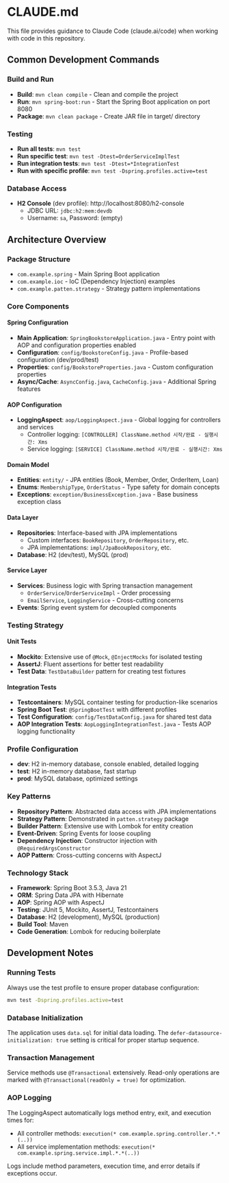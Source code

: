 # CLAUDE.md

This file provides guidance to Claude Code (claude.ai/code) when working with code in this repository.

## Common Development Commands

### Build and Run
- **Build**: `mvn clean compile` - Clean and compile the project
- **Run**: `mvn spring-boot:run` - Start the Spring Boot application on port 8080
- **Package**: `mvn clean package` - Create JAR file in target/ directory

### Testing
- **Run all tests**: `mvn test`
- **Run specific test**: `mvn test -Dtest=OrderServiceImplTest`
- **Run integration tests**: `mvn test -Dtest=*IntegrationTest`
- **Run with specific profile**: `mvn test -Dspring.profiles.active=test`

### Database Access
- **H2 Console** (dev profile): http://localhost:8080/h2-console
  - JDBC URL: `jdbc:h2:mem:devdb`
  - Username: `sa`, Password: (empty)

## Architecture Overview

### Package Structure
- `com.example.spring` - Main Spring Boot application
- `com.example.ioc` - IoC (Dependency Injection) examples
- `com.example.patten.strategy` - Strategy pattern implementations

### Core Components

#### Spring Configuration
- **Main Application**: `SpringBookstoreApplication.java` - Entry point with AOP and configuration properties enabled
- **Configuration**: `config/BookstoreConfig.java` - Profile-based configuration (dev/prod/test)
- **Properties**: `config/BookstoreProperties.java` - Custom configuration properties
- **Async/Cache**: `AsyncConfig.java`, `CacheConfig.java` - Additional Spring features

#### AOP Configuration
- **LoggingAspect**: `aop/LoggingAspect.java` - Global logging for controllers and services
  - Controller logging: `[CONTROLLER] ClassName.method 시작/완료 - 실행시간: Xms`
  - Service logging: `[SERVICE] ClassName.method 시작/완료 - 실행시간: Xms`

#### Domain Model
- **Entities**: `entity/` - JPA entities (Book, Member, Order, OrderItem, Loan)
- **Enums**: `MembershipType`, `OrderStatus` - Type safety for domain concepts
- **Exceptions**: `exception/BusinessException.java` - Base business exception class

#### Data Layer
- **Repositories**: Interface-based with JPA implementations
  - Custom interfaces: `BookRepository`, `OrderRepository`, etc.
  - JPA implementations: `impl/JpaBookRepository`, etc.
- **Database**: H2 (dev/test), MySQL (prod)

#### Service Layer
- **Services**: Business logic with Spring transaction management
  - `OrderService`/`OrderServiceImpl` - Order processing
  - `EmailService`, `LoggingService` - Cross-cutting concerns
- **Events**: Spring event system for decoupled components

### Testing Strategy

#### Unit Tests
- **Mockito**: Extensive use of `@Mock`, `@InjectMocks` for isolated testing
- **AssertJ**: Fluent assertions for better test readability
- **Test Data**: `TestDataBuilder` pattern for creating test fixtures

#### Integration Tests
- **Testcontainers**: MySQL container testing for production-like scenarios
- **Spring Boot Test**: `@SpringBootTest` with different profiles
- **Test Configuration**: `config/TestDataConfig.java` for shared test data
- **AOP Integration Tests**: `AopLoggingIntegrationTest.java` - Tests AOP logging functionality

### Profile Configuration
- **dev**: H2 in-memory database, console enabled, detailed logging
- **test**: H2 in-memory database, fast startup
- **prod**: MySQL database, optimized settings

### Key Patterns
- **Repository Pattern**: Abstracted data access with JPA implementations
- **Strategy Pattern**: Demonstrated in `patten.strategy` package
- **Builder Pattern**: Extensive use with Lombok for entity creation
- **Event-Driven**: Spring Events for loose coupling
- **Dependency Injection**: Constructor injection with `@RequiredArgsConstructor`
- **AOP Pattern**: Cross-cutting concerns with AspectJ

### Technology Stack
- **Framework**: Spring Boot 3.5.3, Java 21
- **ORM**: Spring Data JPA with Hibernate
- **AOP**: Spring AOP with AspectJ
- **Testing**: JUnit 5, Mockito, AssertJ, Testcontainers
- **Database**: H2 (development), MySQL (production)
- **Build Tool**: Maven
- **Code Generation**: Lombok for reducing boilerplate

## Development Notes

### Running Tests
Always use the test profile to ensure proper database configuration:
```bash
mvn test -Dspring.profiles.active=test
```

### Database Initialization
The application uses `data.sql` for initial data loading. The `defer-datasource-initialization: true` setting is critical for proper startup sequence.

### Transaction Management
Service methods use `@Transactional` extensively. Read-only operations are marked with `@Transactional(readOnly = true)` for optimization.

### AOP Logging
The LoggingAspect automatically logs method entry, exit, and execution times for:
- All controller methods: `execution(* com.example.spring.controller.*.*(..))`
- All service implementation methods: `execution(* com.example.spring.service.impl.*.*(..))`

Logs include method parameters, execution time, and error details if exceptions occur.
